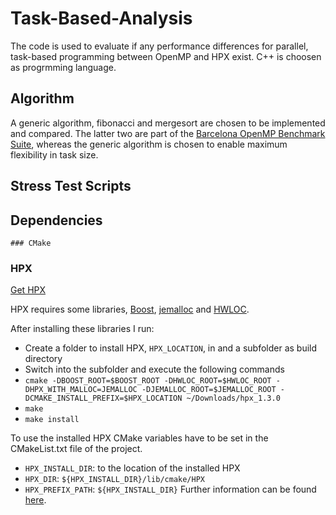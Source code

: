 # Task-Based-Analysis
The code is used to evaluate if any performance differences for parallel, task-based programming between OpenMP and HPX exist.
C++ is choosen as progrmming language.

## Algorithm
A generic algorithm, fibonacci and mergesort are chosen to be implemented and compared.
The latter two are part of the [Barcelona OpenMP Benchmark Suite](https://github.com/bsc-pm/bots), whereas the generic algorithm is chosen to enable maximum flexibility in task size.

## Stress Test Scripts

## Dependencies
	### CMake
### HPX
[Get HPX](https://stellar-group.github.io/hpx/docs/sphinx/latest/html/manual/getting_hpx.html)

HPX requires some libraries, [Boost](https://www.boost.org/), [jemalloc](https://github.com/STEllAR-GROUP/hpx/issues/2524#issuecomment-282954083) and [HWLOC](https://www.open-mpi.org/projects/hwloc/).

After installing these libraries I run:
- Create a folder to install HPX, `HPX_LOCATION`, in and a subfolder as build directory
- Switch into the subfolder and execute the following commands
- `cmake -DBOOST_ROOT=$BOOST_ROOT -DHWLOC_ROOT=$HWLOC_ROOT -DHPX_WITH_MALLOC=JEMALLOC -DJEMALLOC_ROOT=$JEMALLOC_ROOT -DCMAKE_INSTALL_PREFIX=$HPX_LOCATION ~/Downloads/hpx_1.3.0`
- `make`
- `make install`

To use the installed HPX CMake variables have to be set in the CMakeList.txt file of the project.
- `HPX_INSTALL_DIR`: to the location of the installed HPX 
- `HPX_DIR`: `${HPX_INSTALL_DIR}/lib/cmake/HPX`
- `HPX_PREFIX_PATH`: `${HPX_INSTALL_DIR}`
Further information can be found [here](https://stellar-group.github.io/hpx/docs/sphinx/latest/html/manual/creating_hpx_projects.html#using-hpx-with-cmake-based-projects).
